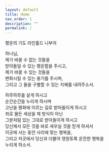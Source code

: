 ```yaml
---
layout: default
title: Home
nav_order: 1
description: ""
permalink: /
---
```


평온의 기도  라인홀드 니부어

하나님,<br>
제가 바꿀 수 없는 것들을<br>
받아들일 수 있는 평온함을 주시고,<br>
제가 바꿀 수 있는 것들을<br>
변화시킬 수 있는 용기를 주시며,<br>
그리고 그 둘을 구별할 수 있는 지혜를 내려주소서.

하루하루를 살게 하시고<br>
순간순간을 누리게 하시며<br>
고난을 평화에 이르는 길로 받아들이게 하시고<br>
죄로 물든 세상을 제 방식이 아닌<br>
그분처럼 있는 그대로 받아들이게 하시고<br>
당신께서 모든 것을 바로 세우실 것을 믿게 하셔서<br>
이곳에 사는 동안 사리에 맞는 행복을,<br>
그리고 저곳에서 당신과 더불어 영원토록 온전한 행복을<br>
누리게 하소서.